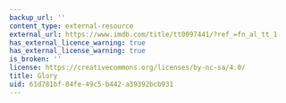 ```yaml
---
backup_url: ''
content_type: external-resource
external_url: https://www.imdb.com/title/tt0097441/?ref_=fn_al_tt_1
has_external_licence_warning: true
has_external_license_warning: true
is_broken: ''
license: https://creativecommons.org/licenses/by-nc-sa/4.0/
title: Glory
uid: 61d781bf-84fe-49c5-b442-a39392bcb931
---
```

